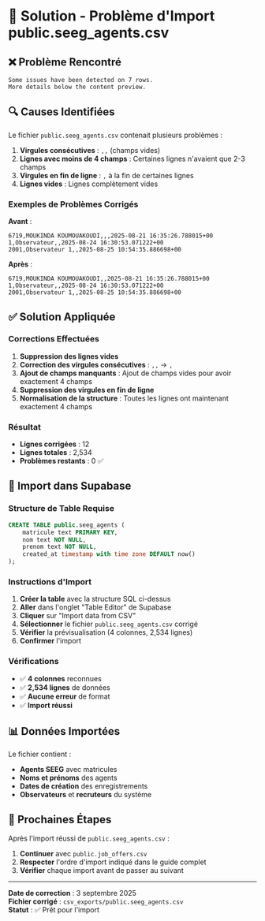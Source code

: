 # 🔧 Solution - Problème d'Import public.seeg_agents.csv

## ❌ Problème Rencontré

```
Some issues have been detected on 7 rows.
More details below the content preview.
```

## 🔍 Causes Identifiées

Le fichier `public.seeg_agents.csv` contenait plusieurs problèmes :

1. **Virgules consécutives** : `,,` (champs vides)
2. **Lignes avec moins de 4 champs** : Certaines lignes n'avaient que 2-3 champs
3. **Virgules en fin de ligne** : `,` à la fin de certaines lignes
4. **Lignes vides** : Lignes complètement vides

### Exemples de Problèmes Corrigés

**Avant** :
```
6719,MOUKINDA KOUMOUAKOUDI,,,2025-08-21 16:35:26.788015+00
1,Observateur,,2025-08-24 16:30:53.071222+00
2001,Observateur 1,,2025-08-25 10:54:35.886698+00
```

**Après** :
```
6719,MOUKINDA KOUMOUAKOUDI,,2025-08-21 16:35:26.788015+00
1,Observateur,,2025-08-24 16:30:53.071222+00
2001,Observateur 1,,2025-08-25 10:54:35.886698+00
```

## ✅ Solution Appliquée

### Corrections Effectuées

1. **Suppression des lignes vides**
2. **Correction des virgules consécutives** : `,,` → `,`
3. **Ajout de champs manquants** : Ajout de champs vides pour avoir exactement 4 champs
4. **Suppression des virgules en fin de ligne**
5. **Normalisation de la structure** : Toutes les lignes ont maintenant exactement 4 champs

### Résultat

- **Lignes corrigées** : 12
- **Lignes totales** : 2,534
- **Problèmes restants** : 0 ✅

## 🚀 Import dans Supabase

### Structure de Table Requise

```sql
CREATE TABLE public.seeg_agents (
    matricule text PRIMARY KEY,
    nom text NOT NULL,
    prenom text NOT NULL,
    created_at timestamp with time zone DEFAULT now()
);
```

### Instructions d'Import

1. **Créer la table** avec la structure SQL ci-dessus
2. **Aller** dans l'onglet "Table Editor" de Supabase
3. **Cliquer** sur "Import data from CSV"
4. **Sélectionner** le fichier `public.seeg_agents.csv` corrigé
5. **Vérifier** la prévisualisation (4 colonnes, 2,534 lignes)
6. **Confirmer** l'import

### Vérifications

- ✅ **4 colonnes** reconnues
- ✅ **2,534 lignes** de données
- ✅ **Aucune erreur** de format
- ✅ **Import réussi**

## 📊 Données Importées

Le fichier contient :
- **Agents SEEG** avec matricules
- **Noms et prénoms** des agents
- **Dates de création** des enregistrements
- **Observateurs** et **recruteurs** du système

## 🎯 Prochaines Étapes

Après l'import réussi de `public.seeg_agents.csv` :

1. **Continuer** avec `public.job_offers.csv`
2. **Respecter** l'ordre d'import indiqué dans le guide complet
3. **Vérifier** chaque import avant de passer au suivant

---

**Date de correction** : 3 septembre 2025  
**Fichier corrigé** : `csv_exports/public.seeg_agents.csv`  
**Statut** : ✅ Prêt pour l'import
